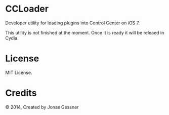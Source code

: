 CCLoader
========

Developer utility for loading plugins into Control Center on iOS 7.

This utility is not finished at the moment. Once it is ready it will be releaed in Cydia.

License
======
MIT License.

Credits
=======
© 2014, Created by Jonas Gessner
